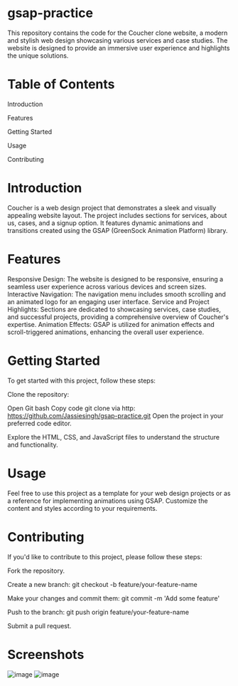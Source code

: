 # gsap-practice

This repository contains the code for the Coucher clone website, a modern and stylish web design showcasing various services and case studies. The website is designed to provide an immersive user experience and highlights the unique solutions.

# Table of Contents
Introduction

Features

Getting Started

Usage

Contributing

# Introduction
Coucher is a web design project that demonstrates a sleek and visually appealing website layout. The project includes sections for services, about us, cases, and a signup option. It features dynamic animations and transitions created using the GSAP (GreenSock Animation Platform) library.

# Features
Responsive Design: The website is designed to be responsive, ensuring a seamless user experience across various devices and screen sizes.
Interactive Navigation: The navigation menu includes smooth scrolling and an animated logo for an engaging user interface.
Service and Project Highlights: Sections are dedicated to showcasing services, case studies, and successful projects, providing a comprehensive overview of Coucher's expertise.
Animation Effects: GSAP is utilized for animation effects and scroll-triggered animations, enhancing the overall user experience.

# Getting Started
To get started with this project, follow these steps:

Clone the repository:

Open Git bash
Copy code
git clone via http: https://github.com/Jassiesingh/gsap-practice.git
Open the project in your preferred code editor.

Explore the HTML, CSS, and JavaScript files to understand the structure and functionality.

# Usage
Feel free to use this project as a template for your web design projects or as a reference for implementing animations using GSAP. Customize the content and styles according to your requirements.

# Contributing
If you'd like to contribute to this project, please follow these steps:

Fork the repository.

Create a new branch: git checkout -b feature/your-feature-name

Make your changes and commit them: git commit -m 'Add some feature'

Push to the branch: git push origin feature/your-feature-name

Submit a pull request.

# Screenshots
![image](https://github.com/Jassiesingh/gsap-practice/assets/69313938/1da781bd-184d-4e5c-8b75-8c82881b7ca4)
![image](https://github.com/Jassiesingh/gsap-practice/assets/69313938/17eefa12-ac49-46c2-a0b5-3f763f3d4138)


